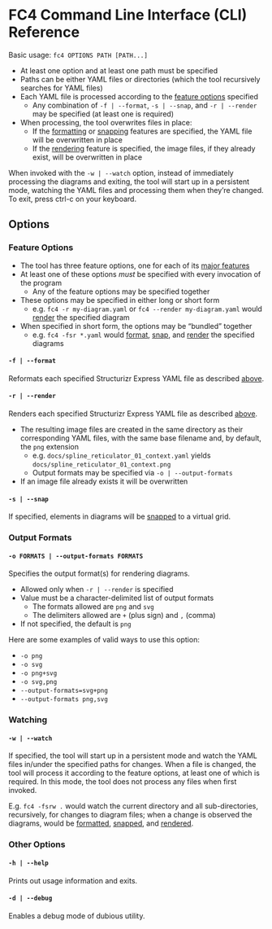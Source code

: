 # FC4 Command Line Interface (CLI) Reference

Basic usage: `fc4 OPTIONS PATH [PATH...]`

* At least one option and at least one path must be specified
* Paths can be either YAML files or directories (which the tool recursively searches for YAML files)
* Each YAML file is processed according to the [feature options](#feature-options) specified
  * Any combination of `-f | --format`, `-s | --snap`, and `-r | --render` may be specified (at
    least one is required)
* When processing, the tool overwrites files in place:
  * If the [formatting][formatting] or [snapping][snapping] features are specified, the YAML file
    will be overwritten in place
  * If the [rendering][rendering] feature is specified, the image files, if they already exist,
    will be overwritten in place

When invoked with the `-w | --watch` option, instead of immediately processing the diagrams and
exiting, the tool will start up in a persistent mode, watching the YAML files and processing them
when they’re changed. To exit, press ctrl-c on your keyboard.

## Options

### Feature Options

* The tool has three feature options, one for each of its [major features](#features)
* At least one of these options _must_ be specified with every invocation of the program
  * Any of the feature options may be specified together
* These options may be specified in either long or short form
  * e.g. `fc4 -r my-diagram.yaml` or `fc4 --render my-diagram.yaml` would [render][rendering] the
    specified diagram
* When specified in short form, the options may be “bundled” together
  * e.g. `fc4 -fsr *.yaml` would [format][formatting], [snap][snapping], and [render][rendering]
    the specified diagrams

#### `-f | --format`

Reformats each specified Structurizr Express YAML file as described [above][formatting].

#### `-r | --render`

Renders each specified Structurizr Express YAML file as described [above][rendering].

* The resulting image files are created in the same directory as their corresponding YAML files,
  with the same base filename and, by default, the `png` extension
  * e.g. `docs/spline_reticulator_01_context.yaml` yields `docs/spline_reticulator_01_context.png`
  * Output formats may be specified via `-o | --output-formats`
* If an image file already exists it will be overwritten

#### `-s | --snap`

If specified, elements in diagrams will be [snapped][snapping] to a virtual grid.

### Output Formats

#### `-o FORMATS | --output-formats FORMATS`

Specifies the output format(s) for rendering diagrams.

* Allowed only when `-r | --render` is specified
* Value must be a character-delimited list of output formats
  * The formats allowed are `png` and `svg`
  * The delimiters allowed are `+` (plus sign) and `,` (comma)
* If not specified, the default is `png`

Here are some examples of valid ways to use this option:

* `-o png`
* `-o svg`
* `-o png+svg`
* `-o svg,png`
* `--output-formats=svg+png`
* `--output-formats png,svg`

### Watching

#### `-w | --watch`

If specified, the tool will start up in a persistent mode and watch the YAML files in/under the
specified paths for changes. When a file is changed, the tool will process it according to the
feature options, at least one of which is required. In this mode, the tool does not process any
files when first invoked.

E.g. `fc4 -fsrw .` would watch the current directory and all sub-directories, recursively, for
changes to diagram files; when a change is observed the diagrams, would be [formatted][formatting],
[snapped][snapping], and [rendered][rendering].

### Other Options

#### `-h | --help`

Prints out usage information and exits.

#### `-d | --debug`

Enables a debug mode of dubious utility.


[features]: ../features.md
[formatting]: ../features.md#formatting
[rendering]: ../features.md#rendering
[snapping]: ../features.md#snapping
